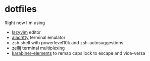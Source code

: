 # dotfiles

Right now I'm using
- [lazyvim](https://github.com/LazyVim/LazyVim) editor
- [alacritty](https://github.com/alacritty/alacritty) terminal emulator
- zsh shell with powerlevel10k and zsh-autosuggestions
- [zellij](https://github.com/zellij-org/zellij) terminal multiplexing
- [karabiner-elements](https://karabiner-elements.pqrs.org/) to remap caps lock to escape and vice-versa
